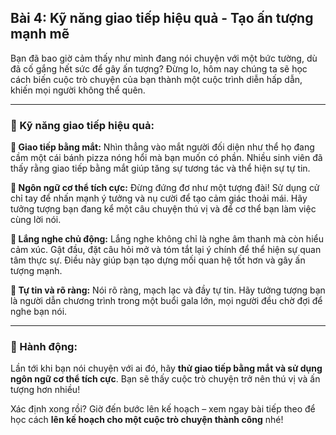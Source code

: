 ## Bài 4: Kỹ năng giao tiếp hiệu quả - Tạo ấn tượng mạnh mẽ

Bạn đã bao giờ cảm thấy như mình đang nói chuyện với một bức tường, dù đã cố gắng hết sức để gây ấn tượng? Đừng lo, hôm nay chúng ta sẽ học cách biến cuộc trò chuyện của bạn thành một cuộc trình diễn hấp dẫn, khiến mọi người không thể quên.

---

### 📌 Kỹ năng giao tiếp hiệu quả:

**🔹 Giao tiếp bằng mắt:**
Nhìn thẳng vào mắt người đối diện như thể họ đang cầm một cái bánh pizza nóng hổi mà bạn muốn có phần. Nhiều sinh viên đã thấy rằng giao tiếp bằng mắt giúp tăng sự tương tác và thể hiện sự tự tin.

**🔹 Ngôn ngữ cơ thể tích cực:**
Đừng đứng đơ như một tượng đài! Sử dụng cử chỉ tay để nhấn mạnh ý tưởng và nụ cười để tạo cảm giác thoải mái. Hãy tưởng tượng bạn đang kể một câu chuyện thú vị và để cơ thể bạn làm việc cùng lời nói.

**🔹 Lắng nghe chủ động:**
Lắng nghe không chỉ là nghe âm thanh mà còn hiểu cảm xúc. Gật đầu, đặt câu hỏi mở và tóm tắt lại ý chính để thể hiện sự quan tâm thực sự. Điều này giúp bạn tạo dựng mối quan hệ tốt hơn và gây ấn tượng mạnh.

**🔹 Tự tin và rõ ràng:**
Nói rõ ràng, mạch lạc và đầy tự tin. Hãy tưởng tượng bạn là người dẫn chương trình trong một buổi gala lớn, mọi người đều chờ đợi để nghe bạn nói.

---

### 🚀 Hành động:

Lần tới khi bạn nói chuyện với ai đó, hãy **thử giao tiếp bằng mắt và sử dụng ngôn ngữ cơ thể tích cực**. Bạn sẽ thấy cuộc trò chuyện trở nên thú vị và ấn tượng hơn nhiều!

Xác định xong rồi? Giờ đến bước lên kế hoạch – xem ngay bài tiếp theo để học cách **lên kế hoạch cho một cuộc trò chuyện thành công** nhé!